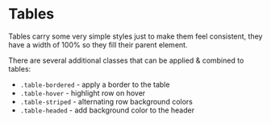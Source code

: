 # Tables

Tables carry some very simple styles just to make them feel consistent, they have a width of 100% so they fill their parent element.

There are several additional classes that can be applied & combined to tables:

* ```.table-bordered``` - apply a border to the table
* ```.table-hover``` - highlight row on hover
* ```.table-striped``` - alternating row background colors
* ```.table-headed``` - add background color to the header